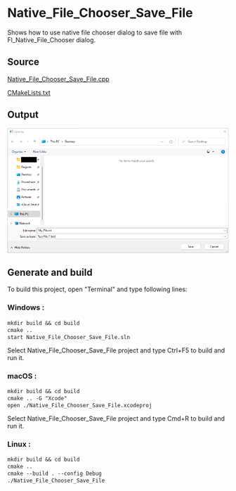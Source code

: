 # Native_File_Chooser_Save_File

Shows how to use native file chooser dialog to save file with Fl_Native_File_Chooser dialog.

## Source

[Native_File_Chooser_Save_File.cpp](Native_File_Chooser_Save_File.cpp)

[CMakeLists.txt](CMakeLists.txt)

## Output

![output](../../../docs/Pictures/Examples/Native_File_Chooser_Save_File.png)

## Generate and build

To build this project, open "Terminal" and type following lines:

### Windows :

``` shell
mkdir build && cd build
cmake .. 
start Native_File_Chooser_Save_File.sln
```

Select Native_File_Chooser_Save_File project and type Ctrl+F5 to build and run it.

### macOS :

``` shell
mkdir build && cd build
cmake .. -G "Xcode"
open ./Native_File_Chooser_Save_File.xcodeproj
```

Select Native_File_Chooser_Save_File project and type Cmd+R to build and run it.

### Linux :

``` shell
mkdir build && cd build
cmake .. 
cmake --build . --config Debug
./Native_File_Chooser_Save_File
```
